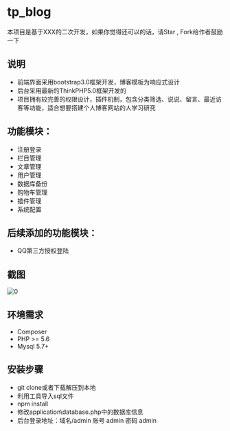 # tp_blog

本项目是基于XXX的二次开发，如果你觉得还可以的话，请Star , Fork给作者鼓励一下

## 说明
- 前端界面采用bootstrap3.0框架开发，博客模板为响应式设计
- 后台采用最新的ThinkPHP5.0框架开发的
- 项目拥有较完善的权限设计，插件机制，包含分类筛选、说说、留言、最近访客等功能，适合想要搭建个人博客网站的人学习研究

## 功能模块：
- 注册登录
- 栏目管理
- 文章管理
- 用户管理
- 数据库备份
- 购物车管理
- 插件管理
- 系统配置

## 后续添加的功能模块：
- QQ第三方授权登陆

## 截图

![0](https://user-images.githubusercontent.com/324764/41385028-c1329666-6fab-11e8-8052-eb8d863cb766.png)

## 环境需求

* Composer
* PHP >= 5.6
* Mysql 5.7+

## 安装步骤

* git clone或者下载解压到本地
* 利用工具导入sql文件
* npm install
* 修改application\database.php中的数据库信息
* 后台登录地址：域名/admin 账号 admin 密码 admin

